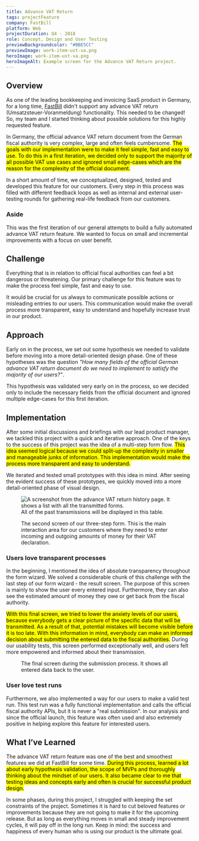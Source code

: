 ```yaml
---
title: Advance VAT Return
tags: projectFeature
company: FastBill
platform: Web
projectDuration: Q4 - 2018
role: Concept, Design and User Testing
previewBackgroundcolor: "#BBE5CC"
previewImage: work-item-ust-va.png
heroImage: work-item-ust-va.png
heroImageAlt: Example screen for the Advance VAT Return project.
---
```


<section class="f-mb10 f-mb12-m">
  <div class="wrapper">
    <h2 class="area-title">Overview</h2>
    <div class="cs-section cs-section--half">
      <div class="cs-section-content">
        <p>As one of the leading bookkeeping and invoicing SaaS product in Germany, for a long time, <a href="https://www.fastbill.com">FastBill</a> didn't support any advance VAT return (Umsatzsteuer-Voranmeldung) functionality. This needed to be changed! So, my team and I started thinking about possible solutions for this highly requested feature.</p>
        <p>In Germany, the official advance VAT return document from the German fiscal authority is very complex, large and often feels cumbersome. <mark>The goals with our implementation were to make it feel simple, fast and easy to use. To do this in a first iteration, we decided only to support the majority of all possible VAT use cases and ignored small edge-cases which are the reason for the complexity of the official document.</mark></p>
        <p>In a short amount of time, we conceptualized, designed, tested and developed this feature for our customers. Every step in this process was filled with different feedback loops as well as internal and external user-testing rounds for gathering real-life feedback from our customers.</p>
      </div>
      <aside class="cs-section-sidebar">
        <div class="cs-section-sidebar--aside">
          <h3>Aside</h3>
          <p>This was the first iteration of our general attempts to build a fully automated advance VAT return feature. We wanted to focus on small and incremental improvements with a focus on user benefit.</p>
        </div>
      </aside>
    </div>
  </div>
</section>
<section class="f-mb10 f-mb12-m">
  <div class="wrapper">
    <div class="f-mb10 f-mb12-m cs-section cs-section--half">
      <div class="cs-section-content">
        <h2 class="area-title">Challenge</h2>
        <p>Everything that is in relation to official fiscal authorities can feel a bit dangerous or threatening. Our primary challenge for this feature was to make the process feel simple, fast and easy to use.</p>
        <p>It would be crucial for us always to communicate possible actions or misleading entries to our users. This communication would make the overall process more transparent, easy to understand and hopefully increase trust in our product.</p>
      </div>
    </div>
    <div class="cs-section cs-section--half">
      <div class="cs-section-content">
        <h2 class="area-title">Approach</h2>
        <p>Early on in the process, we set out some hypothesis we needed to validate before moving into a more detail-oriented design phase. One of these hypotheses was the question <em>"How many fields of the official German advance VAT return document do we need to implement to satisfy the majority of our users?"</em>.</p>
        <p>This hypothesis was validated very early on in the process, so we decided only to include the necessary fields from the official document and ignored multiple edge-cases for this first iteration.</p>
      </div>
    </div>
  </div>
</section>
<section class="cs-area f-mb10 f-mb12-m">
  <div class="wrapper">
  <h2 class="area-title">Implementation</h2>
    <div class="cs-section cs-section--screens">
      <p>After some initial discussions and briefings with our lead product manager, we tackled this project with a quick and iterative approach. One of the keys to the success of this project was the idea of a multi-step form flow. <mark>This idea seemed logical because we could split-up the complexity in smaller and manageable junks of information. This implementation would make the process more transparent and easy to understand.</mark></p>
      <p>We iterated and tested small prototypes with this idea in mind. After seeing the evident success of these prototypes, we quickly moved into a more detail-oriented phase of visual design.</p>
      <figure>
        <img data-srcset="/static/images/ust-va-history.jpg?nf_resize=fit&w=400 400w,
                          /static/images/ust-va-history.jpg?nf_resize=fit&w=600 600w,
                          /static/images/ust-va-history.jpg?nf_resize=fit&w=800 800w,
                          /static/images/ust-va-history.jpg?nf_resize=fit&w=1200 1200w"
              sizes="(min-width: 1000px) 800px, (min-width: 860px) 500px, 100vw"
              data-src="/static/images/ust-va-history.jpg?nf_resize=fit&w=1200"
              alt="A screenshot from the advance VAT return history page. It shows a list with all the transmitted forms."
              class="f-db lozad">
        <figcaption>All of the past transmissions will be displayed in this table.</figcaption>
      </figure>
      <figure class="rev">
        <img data-srcset="/static/images/ust-va-form-step-two.jpg?nf_resize=fit&w=400 400w,
                          /static/images/ust-va-form-step-two.jpg?nf_resize=fit&w=600 600w,
                          /static/images/ust-va-form-step-two.jpg?nf_resize=fit&w=800 800w,
                          /static/images/ust-va-form-step-two.jpg?nf_resize=fit&w=1200 1200w"
              sizes="(min-width: 1000px) 800px, (min-width: 860px) 500px, 100vw"
              data-src="/static/images/ust-va-form-step-two.jpg?nf_resize=fit&w=1200"
              alt=""
              class="f-db lozad">
        <figcaption>The second screen of our three-step form. This is the main interaction area for our customers where they need to enter incoming and outgoing amounts of money for their VAT declaration.</figcaption>
      </figure>
      <h3>Users love transparent processes</h3>
      <p>In the beginning, I mentioned the idea of absolute transparency throughout the form wizard. We solved a considerable chunk of this challenge with the last step of our form wizard - the result screen. The purpose of this screen is mainly to show the user every entered input. Furthermore, they can also see the estimated amount of money they owe or get back from the fiscal authority.</p>
      <p><mark>With this final screen, we tried to lower the anxiety levels of our users, because everybody gets a clear picture of the specific data that will be transmitted. As a result of that, potential mistakes will become visible before it is too late. With this information in mind, everybody can make an informed decision about submitting the entered data to the fiscal authorities.</mark> During our usability tests, this screen performed exceptionally well, and users felt more empowered and informed about their transmission.</p>
      <figure>
        <img data-srcset="/static/images/ust-va-form-step-three.jpg?nf_resize=fit&w=400 400w,
                          /static/images/ust-va-form-step-three.jpg?nf_resize=fit&w=600 600w,
                          /static/images/ust-va-form-step-three.jpg?nf_resize=fit&w=800 800w,
                          /static/images/ust-va-form-step-three.jpg?nf_resize=fit&w=1200 1200w"
              sizes="(min-width: 1000px) 800px, (min-width: 860px) 500px, 100vw"
              data-src="/static/images/ust-va-form-step-three.jpg?nf_resize=fit&w=1200"
              alt=""
              class="f-db lozad">
        <figcaption>The final screen during the submission process. It shows all entered data back to the user.</figcaption>
      </figure>
      <h3>User love test runs</h3>
      <p>Furthermore, we also implemented a way for our users to make a valid test run. This test run was a fully functional implementation and calls the official fiscal authority APIs, but it is never a "real submission". In our analysis and since the official launch, this feature was often used and also extremely positive in helping explore this feature for interested users.</p>
    </div>
  </div>
</section>
<section class="f-mb10 f-mb12-m">
  <div class="wrapper">
    <h2 class="area-title">What I’ve Learned</h2>
    <div class="cs-section cs-section--half">
      <div class="cs-section-content">
        <p>The advance VAT return feature was one of the best and smoothest features we did at FastBill for some time. <mark>During this process,  learned a lot about early hypothesis validation, the scope of MVPs and thoroughly thinking about the mindset of our users. It also became clear to me that testing ideas and concepts early and often is crucial for successful product design.</mark></p>
        <p>In some phases, during this project, I struggled with keeping the set constraints of the project. Sometimes it is hard to cut beloved features or improvements because they are not going to make it for the upcoming release. But as long as everything moves in small and steady improvement cycles, it will pay off in the long run. Keep in mind: the success and happiness of every human who is using our product is the ultimate goal.</p>
      </div>
      <aside class="cs-section-sidebar">
        <div class="cs-section-sidebar--aside">
          <figure>
            <img alt="" class="f-db lozad" src="/static/images/learning-image.png">
          </figure>
        </div>
      </aside>
    </div>
  </div>
</section>
